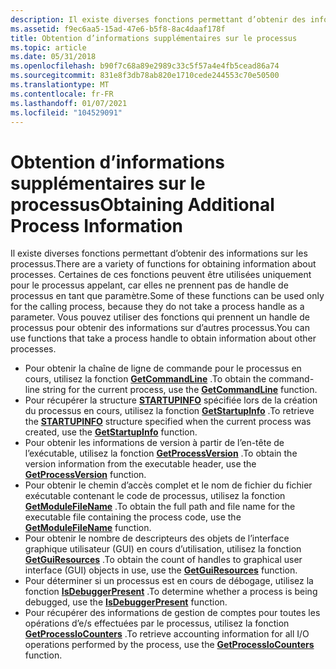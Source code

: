 ```yaml
---
description: Il existe diverses fonctions permettant d’obtenir des informations sur les processus.
ms.assetid: f9ec6aa5-15ad-47e6-b5f8-8ac4daaf178f
title: Obtention d’informations supplémentaires sur le processus
ms.topic: article
ms.date: 05/31/2018
ms.openlocfilehash: b90f7c68a89e2989c33c5f57a4e4fb5cead86a74
ms.sourcegitcommit: 831e8f3db78ab820e1710cede244553c70e50500
ms.translationtype: MT
ms.contentlocale: fr-FR
ms.lasthandoff: 01/07/2021
ms.locfileid: "104529091"
---
```

# <a name="obtaining-additional-process-information"></a><span data-ttu-id="c0306-103">Obtention d’informations supplémentaires sur le processus</span><span class="sxs-lookup"><span data-stu-id="c0306-103">Obtaining Additional Process Information</span></span>

<span data-ttu-id="c0306-104">Il existe diverses fonctions permettant d’obtenir des informations sur les processus.</span><span class="sxs-lookup"><span data-stu-id="c0306-104">There are a variety of functions for obtaining information about processes.</span></span> <span data-ttu-id="c0306-105">Certaines de ces fonctions peuvent être utilisées uniquement pour le processus appelant, car elles ne prennent pas de handle de processus en tant que paramètre.</span><span class="sxs-lookup"><span data-stu-id="c0306-105">Some of these functions can be used only for the calling process, because they do not take a process handle as a parameter.</span></span> <span data-ttu-id="c0306-106">Vous pouvez utiliser des fonctions qui prennent un handle de processus pour obtenir des informations sur d’autres processus.</span><span class="sxs-lookup"><span data-stu-id="c0306-106">You can use functions that take a process handle to obtain information about other processes.</span></span>

-   <span data-ttu-id="c0306-107">Pour obtenir la chaîne de ligne de commande pour le processus en cours, utilisez la fonction [**GetCommandLine**](/windows/win32/api/processenv/nf-processenv-getcommandlinea) .</span><span class="sxs-lookup"><span data-stu-id="c0306-107">To obtain the command-line string for the current process, use the [**GetCommandLine**](/windows/win32/api/processenv/nf-processenv-getcommandlinea) function.</span></span>
-   <span data-ttu-id="c0306-108">Pour récupérer la structure [**STARTUPINFO**](/windows/win32/api/processthreadsapi/ns-processthreadsapi-startupinfoa) spécifiée lors de la création du processus en cours, utilisez la fonction [**GetStartupInfo**](/windows/win32/api/processthreadsapi/nf-processthreadsapi-getstartupinfow) .</span><span class="sxs-lookup"><span data-stu-id="c0306-108">To retrieve the [**STARTUPINFO**](/windows/win32/api/processthreadsapi/ns-processthreadsapi-startupinfoa) structure specified when the current process was created, use the [**GetStartupInfo**](/windows/win32/api/processthreadsapi/nf-processthreadsapi-getstartupinfow) function.</span></span>
-   <span data-ttu-id="c0306-109">Pour obtenir les informations de version à partir de l’en-tête de l’exécutable, utilisez la fonction [**GetProcessVersion**](/windows/win32/api/processthreadsapi/nf-processthreadsapi-getprocessversion) .</span><span class="sxs-lookup"><span data-stu-id="c0306-109">To obtain the version information from the executable header, use the [**GetProcessVersion**](/windows/win32/api/processthreadsapi/nf-processthreadsapi-getprocessversion) function.</span></span>
-   <span data-ttu-id="c0306-110">Pour obtenir le chemin d’accès complet et le nom de fichier du fichier exécutable contenant le code de processus, utilisez la fonction [**GetModuleFileName**](/windows/win32/api/libloaderapi/nf-libloaderapi-getmodulefilenamea) .</span><span class="sxs-lookup"><span data-stu-id="c0306-110">To obtain the full path and file name for the executable file containing the process code, use the [**GetModuleFileName**](/windows/win32/api/libloaderapi/nf-libloaderapi-getmodulefilenamea) function.</span></span>
-   <span data-ttu-id="c0306-111">Pour obtenir le nombre de descripteurs des objets de l’interface graphique utilisateur (GUI) en cours d’utilisation, utilisez la fonction [**GetGuiResources**](/windows/desktop/api/Winuser/nf-winuser-getguiresources) .</span><span class="sxs-lookup"><span data-stu-id="c0306-111">To obtain the count of handles to graphical user interface (GUI) objects in use, use the [**GetGuiResources**](/windows/desktop/api/Winuser/nf-winuser-getguiresources) function.</span></span>
-   <span data-ttu-id="c0306-112">Pour déterminer si un processus est en cours de débogage, utilisez la fonction [**IsDebuggerPresent**](/windows/win32/api/debugapi/nf-debugapi-isdebuggerpresent) .</span><span class="sxs-lookup"><span data-stu-id="c0306-112">To determine whether a process is being debugged, use the [**IsDebuggerPresent**](/windows/win32/api/debugapi/nf-debugapi-isdebuggerpresent) function.</span></span>
-   <span data-ttu-id="c0306-113">Pour récupérer des informations de gestion de comptes pour toutes les opérations d’e/s effectuées par le processus, utilisez la fonction [**GetProcessIoCounters**](/windows/desktop/api/WinBase/nf-winbase-getprocessiocounters) .</span><span class="sxs-lookup"><span data-stu-id="c0306-113">To retrieve accounting information for all I/O operations performed by the process, use the [**GetProcessIoCounters**](/windows/desktop/api/WinBase/nf-winbase-getprocessiocounters) function.</span></span>

 

 

